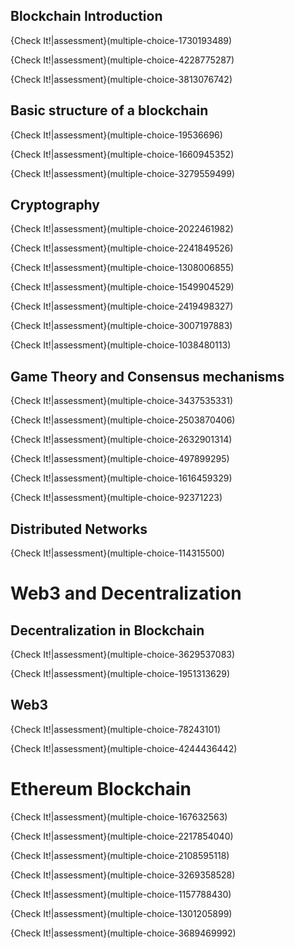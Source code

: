 ## Blockchain Introduction

{Check It!|assessment}(multiple-choice-1730193489)

{Check It!|assessment}(multiple-choice-4228775287)

{Check It!|assessment}(multiple-choice-3813076742)


## Basic structure of a blockchain

{Check It!|assessment}(multiple-choice-19536696)

{Check It!|assessment}(multiple-choice-1660945352)

{Check It!|assessment}(multiple-choice-3279559499)


## Cryptography

{Check It!|assessment}(multiple-choice-2022461982)

{Check It!|assessment}(multiple-choice-2241849526)


{Check It!|assessment}(multiple-choice-1308006855)

{Check It!|assessment}(multiple-choice-1549904529)


{Check It!|assessment}(multiple-choice-2419498327)

{Check It!|assessment}(multiple-choice-3007197883)

{Check It!|assessment}(multiple-choice-1038480113)


## Game Theory and Consensus mechanisms

{Check It!|assessment}(multiple-choice-3437535331)

{Check It!|assessment}(multiple-choice-2503870406)

{Check It!|assessment}(multiple-choice-2632901314)

{Check It!|assessment}(multiple-choice-497899295)

{Check It!|assessment}(multiple-choice-1616459329)

{Check It!|assessment}(multiple-choice-92371223)

## Distributed Networks

{Check It!|assessment}(multiple-choice-114315500)


# Web3 and Decentralization

## Decentralization in Blockchain

{Check It!|assessment}(multiple-choice-3629537083)

{Check It!|assessment}(multiple-choice-1951313629)


## Web3

{Check It!|assessment}(multiple-choice-78243101)

{Check It!|assessment}(multiple-choice-4244436442)


# Ethereum Blockchain

{Check It!|assessment}(multiple-choice-167632563)

{Check It!|assessment}(multiple-choice-2217854040)


{Check It!|assessment}(multiple-choice-2108595118)


{Check It!|assessment}(multiple-choice-3269358528)


{Check It!|assessment}(multiple-choice-1157788430)

{Check It!|assessment}(multiple-choice-1301205899)

{Check It!|assessment}(multiple-choice-3689469992)
